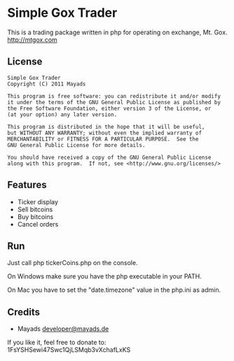 Simple Gox Trader
=================

This is a trading package written in php for operating on exchange, Mt. Gox. http://mtgox.com


License
-------

    Simple Gox Trader
    Copyright (C) 2011 Mayads

    This program is free software: you can redistribute it and/or modify
    it under the terms of the GNU General Public License as published by
    the Free Software Foundation, either version 3 of the License, or
    (at your option) any later version.

    This program is distributed in the hope that it will be useful,
    but WITHOUT ANY WARRANTY; without even the implied warranty of
    MERCHANTABILITY or FITNESS FOR A PARTICULAR PURPOSE.  See the
    GNU General Public License for more details.

    You should have received a copy of the GNU General Public License
    along with this program.  If not, see <http://www.gnu.org/licenses/>


Features
--------

- Ticker display
- Sell bitcoins
- Buy bitcoins
- Cancel orders


Run
---

Just call
	php tickerCoins.php
on the console.

On Windows make sure you have the php executable in your PATH.

On Mac you have to set the "date.timezone" value in the php.ini as admin.


Credits
-------

- Mayads <developer@mayads.de>

If you like it, feel free to donate to: 
    1FsYSHSewi47Swc1QjLSMqb3vXchafLxKS